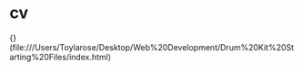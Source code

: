 # cv

{}(file:///Users/Toylarose/Desktop/Web%20Development/Drum%20Kit%20Starting%20Files/index.html)
